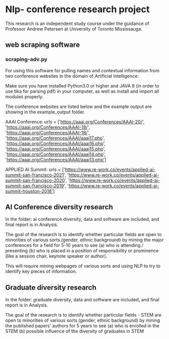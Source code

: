 # Nlp- conference research project
This research is an independent study course under the guidance of Professor Andrew Petersen at University of Toronto Mississauga.

## web scraping software
### scraping-adv.py
For using this software for pulling names and contextual information from two conference websites in the domain of Artificial Intelligence:

Make sure you have installed Python3.0 or higher and JAVA 8 (in order to use tika for parsing pdf) in your computer, as well as install and import all modules properly.

The conference websites are listed below and the example output are showing in the example_output folder.

AAAI Conference:
urls = ['https://aaai.org/Conferences/AAAI-20/',
        'https://aaai.org/Conferences/AAAI-19/',
        'https://aaai.org/Conferences/AAAI-18/',
        'https://aaai.org/Conferences/AAAI/aaai17.php',
        'https://aaai.org/Conferences/AAAI/aaai16.php',
        'https://aaai.org/Conferences/AAAI/aaai15.php',
        'https://aaai.org/Conferences/AAAI/aaai14.php',
        'https://aaai.org/Conferences/AAAI/aaai13.php']

APPLIED AI Summit:
urls = ['https://www.re-work.co/events/applied-ai-summit-san-francisco-2021',
         'https://www.re-work.co/events/applied-ai-summit-san-francisco-2020',
         'https://www.re-work.co/events/applied-ai-summit-san-francisco-2019',
         'https://www.re-work.co/events/applied-ai-summit-houston-2018']
         
## AI Conference diversity research
In the folder: ai conference diversity, data and software are included, and final report is in Analysis.

The goal of the research is to identify whether particular fields are open to minorities of various sorts (gender, ethnic background) by mining the major conferences for a field for 5-10 years to see
(a) who is attending / presenting 
(b) who is placed in a position of responsibility or prominence (like a session chair, keynote speaker or author). 

This will require mining webpages of various sorts and using NLP to try to identify key pieces of information.

## Graduate diversity research
In the folder: graduate diversity, data and software are included, and final report is in Analysis.

The goal of the research is to identify whether particular fields - STEM are open to minorities of various sorts (gender, ethnic background) by mining the published papers' authors for 5 years to see
(a) who is enrolled in the STEM 
(b) possible influence of the diversity of graduates in STEM

         
         
